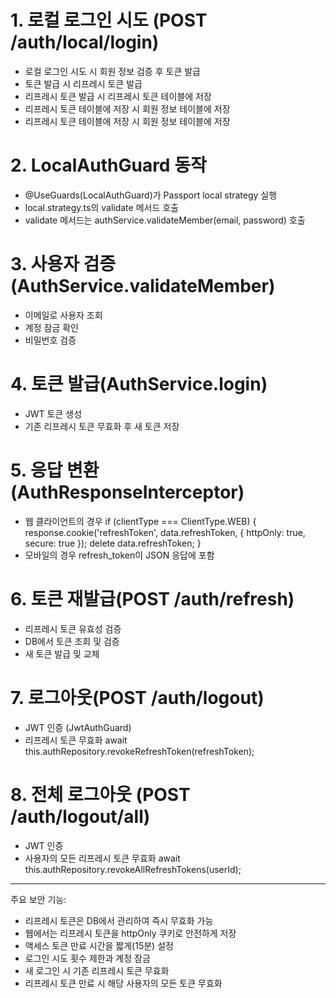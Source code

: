 # 1. 로컬 로그인 시도 (POST /auth/local/login)

- 로컬 로그인 시도 시 회원 정보 검증 후 토큰 발급
- 토큰 발급 시 리프레시 토큰 발급
- 리프레시 토큰 발급 시 리프레시 토큰 테이블에 저장
- 리프레시 토큰 테이블에 저장 시 회원 정보 테이블에 저장
- 리프레시 토큰 테이블에 저장 시 회원 정보 테이블에 저장

# 2. LocalAuthGuard 동작
- @UseGuards(LocalAuthGuard)가 Passport local strategy 실행
- local.strategy.ts의 validate 메서드 호출
- validate 메서드는 authService.validateMember(email, password) 호출

# 3. 사용자 검증(AuthService.validateMember)
- 이메일로 사용자 조회
- 계정 잠금 확인
- 비밀번호 검증

# 4. 토큰 발급(AuthService.login)
- JWT 토큰 생성
- 기존 리프레시 토큰 무효화 후 새 토큰 저장

# 5. 응답 변환(AuthResponseInterceptor)
 - 웹 클라이언트의 경우
    if (clientType === ClientType.WEB) {
    response.cookie('refreshToken', data.refreshToken, {
        httpOnly: true,
        secure: true
    });
    delete data.refreshToken;
    }
- 모바일의 경우 refresh_token이 JSON 응답에 포함

# 6. 토큰 재발급(POST /auth/refresh)
- 리프레시 토큰 유효성 검증
- DB에서 토큰 조회 및 검증
- 새 토큰 발급 및 교체

# 7. 로그아웃(POST /auth/logout)
- JWT 인증 (JwtAuthGuard)
- 리프레시 토큰 무효화
    await this.authRepository.revokeRefreshToken(refreshToken);

# 8. 전체 로그아웃 (POST /auth/logout/all)
- JWT 인증
- 사용자의 모든 리프레시 토큰 무효화
    await this.authRepository.revokeAllRefreshTokens(userId);


------

주요 보안 기능:
- 리프레시 토큰은 DB에서 관리하여 즉시 무효화 가능
- 웹에서는 리프레시 토큰을 httpOnly 쿠키로 안전하게 저장
- 액세스 토큰 만료 시간을 짧게(15분) 설정
- 로그인 시도 횟수 제한과 계정 잠금
- 새 로그인 시 기존 리프레시 토큰 무효화
- 리프레시 토큰 만료 시 해당 사용자의 모든 토큰 무효화
